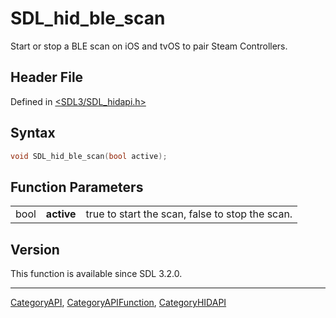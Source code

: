 # SDL_hid_ble_scan

Start or stop a BLE scan on iOS and tvOS to pair Steam Controllers.

## Header File

Defined in [<SDL3/SDL_hidapi.h>](https://github.com/libsdl-org/SDL/blob/main/include/SDL3/SDL_hidapi.h)

## Syntax

```c
void SDL_hid_ble_scan(bool active);
```

## Function Parameters

|      |            |                                                 |
| ---- | ---------- | ----------------------------------------------- |
| bool | **active** | true to start the scan, false to stop the scan. |

## Version

This function is available since SDL 3.2.0.





----
[CategoryAPI](CategoryAPI), [CategoryAPIFunction](CategoryAPIFunction), [CategoryHIDAPI](CategoryHIDAPI)

